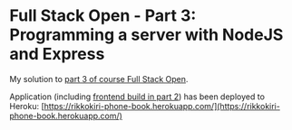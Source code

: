 # Full Stack Open - Part 3: Programming a server with NodeJS and Express

My solution to [part 3 of course Full Stack Open](https://fullstackopen.com/en/part3).

Application (including [frontend build in part 2](https://github.com/Rikkokiri/FullStackOpen/tree/master/part2/phonebook)) has been deployed to Heroku: [https://rikkokiri-phone-book.herokuapp.com/](https://rikkokiri-phone-book.herokuapp.com/)
